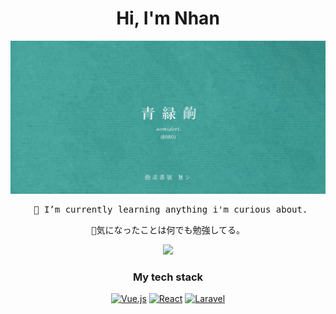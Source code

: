<div align=center>
    <h1>Hi, I'm Nhan</h1>
    <img src="./README.assets/あおみどり.png" />
    <pre> 🌱 I’m currently learning anything i'm curious about.</pre>
    <pre>🌱気になったことは何でも勉強してる。</pre>    
<img src="https://github-readme-stats.vercel.app/api/top-langs/?username=cyantiz&layout=compact" />
</div>
<div align=center>
    <h3> My tech stack </h3>
    <a href="https://vuejs.org/" title="Vue.js"><img src="https://github.com/get-icon/geticon/raw/master/icons/vue.svg" alt="Vue.js" width="64px" height="64px"></a>
    <a href="https://reactjs.org/" title="React"><img src="https://github.com/get-icon/geticon/raw/master/icons/react.svg" alt="React" width="64px" height="64px"></a>
    <a href="https://laravel.com/" title="Laravel"><img src="https://github.com/get-icon/geticon/raw/master/icons/laravel.svg" alt="Laravel" width="64px" height="64px"></a>
</div>
